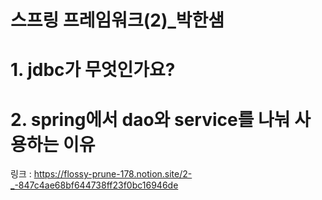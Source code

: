# 스프링 프레임워크(2)\_박한샘

# 1. jdbc가 무엇인가요? 
# 2. spring에서 dao와 service를 나눠 사용하는 이유

링크 : https://flossy-prune-178.notion.site/2-_-847c4ae68bf644738ff23f0bc16946de
